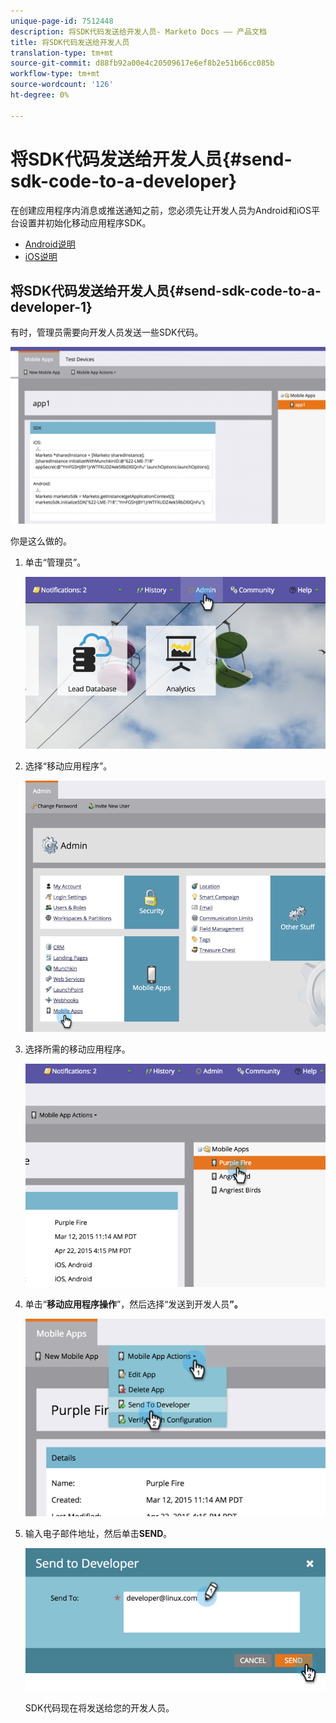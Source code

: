 ```yaml
---
unique-page-id: 7512448
description: 将SDK代码发送给开发人员- Marketo Docs —— 产品文档
title: 将SDK代码发送给开发人员
translation-type: tm+mt
source-git-commit: d88fb92a00e4c20509617e6ef8b2e51b66cc085b
workflow-type: tm+mt
source-wordcount: '126'
ht-degree: 0%

---
```



# 将SDK代码发送给开发人员{#send-sdk-code-to-a-developer}

在创建应用程序内消息或推送通知之前，您必须先让开发人员为Android和iOS平台设置并初始化移动应用程序SDK。

* [Android说明](http://developers.marketo.com/documentation/mobile/installation-instructions-on-android/)
* [iOS说明](http://developers.marketo.com/documentation/mobile/installation-instructions-on-ios/)

## 将SDK代码发送给开发人员{#send-sdk-code-to-a-developer-1}

有时，管理员需要向开发人员发送一些SDK代码。

![](assets/image2016-3-9-16-3a24-3a14.png)

你是这么做的。

1. 单击“管理员”。

   ![](assets/image2015-4-22-16-3a12-3a32.png)

1. 选择“移动应用程序”。

   ![](assets/image2015-4-22-16-3a14-3a29.png)

1. 选择所需的移动应用程序。

   ![](assets/image2015-4-22-16-3a33-3a19.png)

1. 单击“**移动应用程序操作**”，然后选择“发送到开发人员&#x200B;**”。**

   ![](assets/image2015-4-22-17-3a13-3a30.png)

1. 输入电子邮件地址，然后单击&#x200B;**SEND**。

   ![](assets/image2015-4-22-18-3a51-3a54.png)

   SDK代码现在将发送给您的开发人员。

